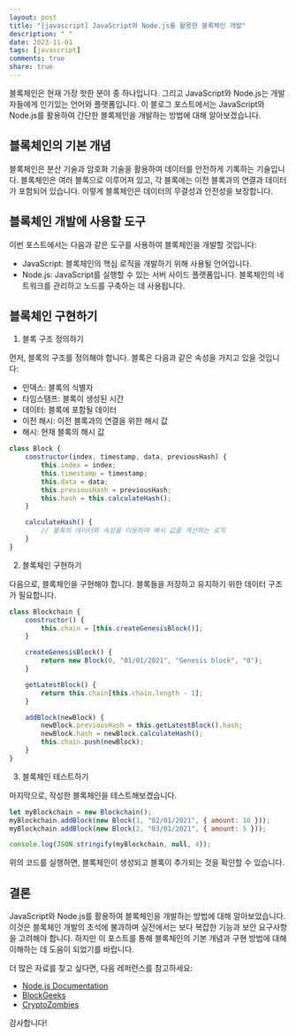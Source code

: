 ```yaml
---
layout: post
title: "[javascript] JavaScript와 Node.js를 활용한 블록체인 개발"
description: " "
date: 2023-11-01
tags: [javascript]
comments: true
share: true
---
```


블록체인은 현재 가장 핫한 분야 중 하나입니다. 그리고 JavaScript와 Node.js는 개발자들에게 인기있는 언어와 플랫폼입니다. 이 블로그 포스트에서는 JavaScript와 Node.js를 활용하여 간단한 블록체인을 개발하는 방법에 대해 알아보겠습니다.

## 블록체인의 기본 개념

블록체인은 분산 기술과 암호화 기술을 활용하여 데이터를 안전하게 기록하는 기술입니다. 블록체인은 여러 블록으로 이루어져 있고, 각 블록에는 이전 블록과의 연결과 데이터가 포함되어 있습니다. 이렇게 블록체인은 데이터의 무결성과 안전성을 보장합니다.

## 블록체인 개발에 사용할 도구

이번 포스트에서는 다음과 같은 도구를 사용하여 블록체인을 개발할 것입니다:
- JavaScript: 블록체인의 핵심 로직을 개발하기 위해 사용될 언어입니다.
- Node.js: JavaScript를 실행할 수 있는 서버 사이드 플랫폼입니다. 블록체인의 네트워크를 관리하고 노드를 구축하는 데 사용됩니다.

## 블록체인 구현하기

1. 블록 구조 정의하기

먼저, 블록의 구조를 정의해야 합니다. 블록은 다음과 같은 속성을 가지고 있을 것입니다:
- 인덱스: 블록의 식별자
- 타임스탬프: 블록이 생성된 시간
- 데이터: 블록에 포함될 데이터
- 이전 해시: 이전 블록과의 연결을 위한 해시 값
- 해시: 현재 블록의 해시 값

```javascript
class Block {
    constructor(index, timestamp, data, previousHash) {
        this.index = index;
        this.timestamp = timestamp;
        this.data = data;
        this.previousHash = previousHash;
        this.hash = this.calculateHash();
    }

    calculateHash() {
        // 블록의 데이터와 속성을 이용하여 해시 값을 계산하는 로직
    }
}
```

2. 블록체인 구현하기

다음으로, 블록체인을 구현해야 합니다. 블록들을 저장하고 유지하기 위한 데이터 구조가 필요합니다.
```javascript
class Blockchain {
    constructor() {
        this.chain = [this.createGenesisBlock()];
    }

    createGenesisBlock() {
        return new Block(0, "01/01/2021", "Genesis block", "0");
    }

    getLatestBlock() {
        return this.chain[this.chain.length - 1];
    }

    addBlock(newBlock) {
        newBlock.previousHash = this.getLatestBlock().hash;
        newBlock.hash = newBlock.calculateHash();
        this.chain.push(newBlock);
    }
}
```

3. 블록체인 테스트하기

마지막으로, 작성한 블록체인을 테스트해보겠습니다.
```javascript
let myBlockchain = new Blockchain();
myBlockchain.addBlock(new Block(1, "02/01/2021", { amount: 10 }));
myBlockchain.addBlock(new Block(2, "03/01/2021", { amount: 5 }));

console.log(JSON.stringify(myBlockchain, null, 4));
```

위의 코드를 실행하면, 블록체인이 생성되고 블록이 추가되는 것을 확인할 수 있습니다.

## 결론

JavaScript와 Node.js를 활용하여 블록체인을 개발하는 방법에 대해 알아보았습니다. 이것은 블록체인 개발의 초석에 불과하며 실전에서는 보다 복잡한 기능과 보안 요구사항을 고려해야 합니다. 하지만 이 포스트를 통해 블록체인의 기본 개념과 구현 방법에 대해 이해하는 데 도움이 되었기를 바랍니다. 

더 많은 자료를 찾고 싶다면, 다음 레퍼런스를 참고하세요:

- [Node.js Documentation](https://nodejs.org/en/docs/)
- [BlockGeeks](https://blockgeeks.com/guides/what-is-blockchain-technology/)
- [CryptoZombies](https://cryptozombies.io/ko/)

감사합니다!
```